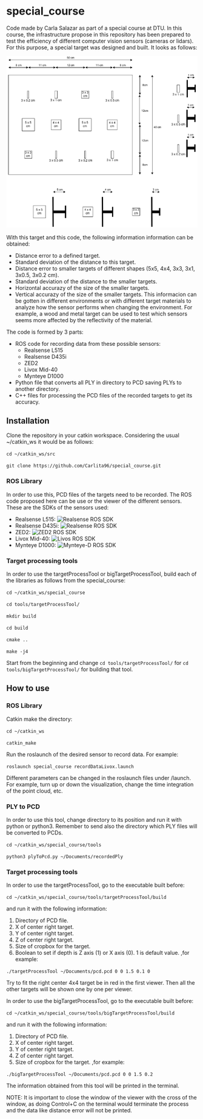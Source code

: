 # special_course

Code made by Carla Salazar as part of a special course at DTU. In this course, the infrastructure propose in this repository has been prepared to test the efficiency of different computer vision sensors (cameras or lidars). For this purpose, a special target was designed and built. It looks as follows:

![GitHub Logo](/images/target.png)

With this target and this code, the following information information can be obtained:
  * Distance error to a defined target.
  * Standard deviation of the distance to this target.
  * Distance error to smaller targets of different shapes (5x5, 4x4, 3x3, 3x1, 3x0.5, 3x0.2 cm).
  * Standard deviation of the distance to the smaller targets.
  * Horizontal accurazy of the size of the smaller targets.
  * Vertical accurazy of the size of the smaller targets.
This informacion can be gotten in different environments or with different target materials to analyze how the sensor performs when changing the environment. For example, a wood and metal target can be used to test which sensors seems more affected by the reflectivity of the material.

The code is formed by 3 parts:
  * ROS code for recording data from these possible sensors:
    * Realsense L515
    * Realsense D435i
    * ZED2
    * Livox Mid-40
    * Mynteye D1000
  * Python file that converts all PLY in directory to PCD saving PLYs to another directory.
  * C++ files for processing the PCD files of the recorded targets to get its accuracy.
  
## Installation

Clone the repository in your catkin workspace. Considering the usual ~/catkin_ws it would be as follows:

`cd ~/catkin_ws/src`

`git clone https://github.com/Carlita96/special_course.git`

### ROS Library

In order to use this, PCD files of the targets need to be recorded. The ROS code proposed here can be use or the viewer of the different sensors.
These are the SDKs of the sensors used:
  * Realsense L515: ![Realsense ROS SDK](https://github.com/IntelRealSense/realsense-ros)
  * Realsense D435i: ![Realsense ROS SDK](https://github.com/IntelRealSense/realsense-ros)
  * ZED2: ![ZED2 ROS SDK](https://github.com/stereolabs/zed-ros-wrapper)
  * Livox Mid-40: ![Livos ROS SDK](https://github.com/Livox-SDK/livox_ros_driver)
  * Mynteye D1000: ![Mynteye-D ROS SDK](https://github.com/slightech/MYNT-EYE-ROS-Wrapper)

### Target processing tools

In order to use the targetProcessTool or bigTargetProcessTool, build each of the libraries as follows from the special_course:

`cd ~/catkin_ws/special_course`

`cd tools/targetProcessTool/`

`mkdir build`

`cd build`

`cmake ..`

`make -j4`

Start from the beginning and change `cd tools/targetProcessTool/` for `cd tools/bigTargetProcessTool/` for building that tool.
 
## How to use

### ROS Library

Catkin make the directory:

`cd ~/catkin_ws`

`catkin_make`

Run the roslaunch of the desired sensor to record data. For example:

`roslaunch special_course recordDataLivox.launch`

Different parameters can be changed in the roslaunch files under /launch. For example, turn up or down the visualization, change the time integration of the point cloud, etc.

### PLY to PCD

In order to use this tool, change directory to its position and run it with python or python3. Remember to send also the directory which PLY files will be converted to PCDs.


`cd ~/catkin_ws/special_course/tools`

`python3 plyToPcd.py ~/Documents/recordedPly`

### Target processing tools

In order to use the targetProcessTool, go to the executable built before:

`cd ~/catkin_ws/special_course/tools/targetProcessTool/build`

and run it with the following information:
  1. Directory of PCD file.
  1. X of center right target.
  1. Y of center right target.
  1. Z of center right target.
  1. Size of cropbox for the target.
  1. Boolean to set if depth is Z axis (1) or X axis (0). 1 is default value.
,for example:

`./targetProcessTool ~/Documents/pcd.pcd 0 0 1.5 0.1 0`

Try to fit the right center 4x4 target be in red in the first viewer. Then all the other targets will be shown one by one per viewer.

In order to use the bigTargetProcessTool, go to the executable built before:

`cd ~/catkin_ws/special_course/tools/bigTargetProcessTool/build`

and run it with the following information:
  1. Directory of PCD file.
  1. X of center right target.
  1. Y of center right target.
  1. Z of center right target.
  1. Size of cropbox for the target.
,for example:

`./bigTargetProcessTool ~/Documents/pcd.pcd 0 0 1.5 0.2`

The information obtained from this tool will be printed in the terminal.

NOTE: It is important to close the window of the viewer with the cross of the window, as doing Control+C on the terminal would terminate the process and the data like distance error will not be printed.
